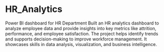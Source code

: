 # HR_Analytics
Power BI dashboard for HR Department 
Built an HR analytics dashboard to analyze employee data and provide insights into key metrics like attrition, performance, and employee satisfaction. The project helps identify trends and supports decision-making to improve workforce management. It showcases skills in data analysis, visualization, and business intelligence.
